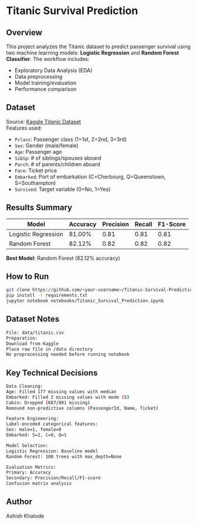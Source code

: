 # Titanic Survival Prediction

## Overview
This project analyzes the Titanic dataset to predict passenger survival using two machine learning models: **Logistic Regression** and **Random Forest Classifier**. The workflow includes:
- Exploratory Data Analysis (EDA)
- Data preprocessing
- Model training/evaluation
- Performance comparison

## Dataset
Source: [Kaggle Titanic Dataset](https://www.kaggle.com/c/titanic/data)  
Features used:
- `Pclass`: Passenger class (1=1st, 2=2nd, 3=3rd)
- `Sex`: Gender (male/female)
- `Age`: Passenger age
- `SibSp`: # of siblings/spouses aboard
- `Parch`: # of parents/children aboard
- `Fare`: Ticket price
- `Embarked`: Port of embarkation (C=Cherbourg, Q=Queenstown, S=Southampton)
- `Survived`: Target variable (0=No, 1=Yes)

## Results Summary

| Model               | Accuracy | Precision | Recall | F1-Score |
|---------------------|----------|-----------|--------|----------|
| Logistic Regression | 81.00%   | 0.81      | 0.81   | 0.81     |
| Random Forest       | 82.12%   | 0.82      | 0.82   | 0.82     |


**Best Model**: Random Forest (82.12% accuracy)

## How to Run
   ```bash
   git clone https://github.com/<your-username>/Titanic-Survival-Prediction.git
   pip install -r requirements.txt
   jupyter notebook notebooks/Titanic_Survival_Prediction.ipynb
```

## Dataset Notes
```bash
File: data/titanic.csv
Preparation:
Download from Kaggle
Place raw file in /data directory
No preprocessing needed before running notebook
```

## Key Technical Decisions
```bash
Data Cleaning:
Age: Filled 177 missing values with median
Embarked: Filled 2 missing values with mode (S)
Cabin: Dropped (687/891 missing)
Removed non-predictive columns (PassengerId, Name, Ticket)

Feature Engineering:
Label-encoded categorical features:
Sex: male=1, female=0
Embarked: S=2, C=0, Q=1

Model Selection:
Logistic Regression: Baseline model
Random Forest: 100 trees with max_depth=None

Evaluation Metrics:
Primary: Accuracy
Secondary: Precision/Recall/F1-score
Confusion matrix analysis
```

## Author
Ashish Khatode

